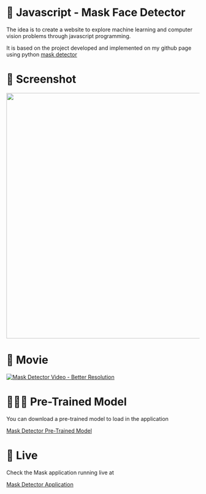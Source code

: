 # 🎨 Javascript - Mask Face Detector

The idea is to create a website to explore machine learning and computer vision problems through javascript programming.

It is based on the project developed and implemented  on my github page using python [mask detector](https://github.com/rfribeiro/mask-detector)


# 📸 Screenshot
<img src="https://storage.googleapis.com/rfribeiro-ml-projects/ml-mask-recognition/presentation.png" width="640">


# 🎥 Movie

[![Mask Detector Video - Better Resolution](https://storage.googleapis.com/rfribeiro-ml-projects/ml-mask-recognition/presentation.gif)](https://storage.googleapis.com/rfribeiro-ml-projects/ml-mask-recognition/presentation.mp4)

# 🏋🏻‍♂️ Pre-Trained Model

You can download a pre-trained model to load in the application

[Mask Detector Pre-Trained Model](https://storage.googleapis.com/rfribeiro-ml-projects/ml-mask-recognition/model/model.json)


# 🤖 Live

Check the Mask application running live at 

[Mask Detector Application](https://storage.googleapis.com/rfribeiro-ml-projects/ml-mask-recognition/index.html)